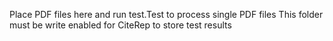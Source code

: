 Place PDF files here and run test.Test to process single PDF files
This folder must be write enabled for CiteRep to store test results